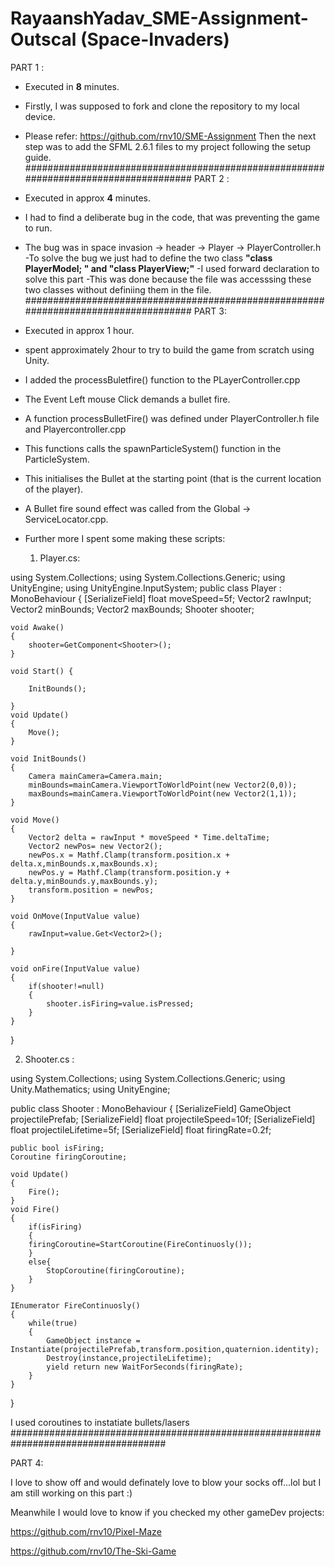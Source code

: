 # RayaanshYadav_SME-Assignment-Outscal (Space-Invaders)

PART 1 :
- Executed in **8** minutes.
- Firstly, I was supposed to fork and clone the repository to my local device.
- Please refer: https://github.com/rnv10/SME-Assignment
Then the next step was to add the SFML 2.6.1 files to my project following the setup guide.
####################################################################################
PART 2 :
- Executed in approx **4** minutes.
- I had to find a deliberate bug in the code, that was preventing the game to run. 
- The bug was in space invasion -> header -> Player -> PlayerController.h
-To solve the bug we just had to define the two class **"class PlayerModel; " and "class PlayerView;"**
-I used forward declaration to solve this part
-This was done because the file was accesssing these two classes without definiing them in the file.
####################################################################################
PART 3:
- Executed in approx 1 hour.
- spent approximately 2hour to try to build the game from scratch using Unity.
- I added the processBuletfire() function to the PLayerController.cpp
- The Event Left mouse Click demands a bullet fire.
- A function processBulletFire() was defined under PlayerController.h file and Playercontroller.cpp
- This functions calls the spawnParticleSystem() function in the ParticleSystem. 
- This initialises the Bullet at the starting point (that is the current location of the player).
- A Bullet fire sound effect was called from the Global -> ServiceLocator.cpp.

- Further more I spent some making these scripts:
  1) Player.cs:


using System.Collections;
using System.Collections.Generic;
using UnityEngine;
using UnityEngine.InputSystem;
public class Player : MonoBehaviour
{
    [SerializeField] float moveSpeed=5f;
    Vector2 rawInput;
    Vector2 minBounds;
    Vector2 maxBounds; 
    Shooter shooter;

    void Awake()
    {
        shooter=GetComponent<Shooter>(); 
    }

    void Start() {

        InitBounds();
        
    }
    void Update()
    {
        Move();
    }

    void InitBounds()
    {
        Camera mainCamera=Camera.main;
        minBounds=mainCamera.ViewportToWorldPoint(new Vector2(0,0));
        maxBounds=mainCamera.ViewportToWorldPoint(new Vector2(1,1));
    }

    void Move()
    {
        Vector2 delta = rawInput * moveSpeed * Time.deltaTime;
        Vector2 newPos= new Vector2();
        newPos.x = Mathf.Clamp(transform.position.x + delta.x,minBounds.x,maxBounds.x);
        newPos.y = Mathf.Clamp(transform.position.y + delta.y,minBounds.y,maxBounds.y);
        transform.position = newPos;
    }

    void OnMove(InputValue value)
    {
        rawInput=value.Get<Vector2>();
        
    }

    void onFire(InputValue value)
    {
        if(shooter!=null)
        {
            shooter.isFiring=value.isPressed;
        }
    }

}

2) Shooter.cs :

   
using System.Collections;
using System.Collections.Generic;
using Unity.Mathematics;
using UnityEngine;

public class Shooter : MonoBehaviour
{
    [SerializeField] GameObject projectilePrefab;
    [SerializeField] float projectileSpeed=10f;
    [SerializeField] float projectileLifetime=5f;
    [SerializeField] float firingRate=0.2f;

    public bool isFiring;
    Coroutine firingCoroutine;

    void Update()
    {
        Fire();
    }
    void Fire()
    {
        if(isFiring)
        {
        firingCoroutine=StartCoroutine(FireContinuosly());
        }
        else{
            StopCoroutine(firingCoroutine);
        }
    }

    IEnumerator FireContinuosly()
    {
        while(true)
        {
            GameObject instance = Instantiate(projectilePrefab,transform.position,quaternion.identity);
            Destroy(instance,projectileLifetime);
            yield return new WaitForSeconds(firingRate);
        }
    }
}

I used coroutines to instatiate bullets/lasers 
####################################################################################

PART 4:

I love to show off and would definately love to blow your socks off...lol
but I am still working on this part :)

Meanwhile I would love to know if you checked my other gameDev projects:

https://github.com/rnv10/Pixel-Maze

https://github.com/rnv10/The-Ski-Game



